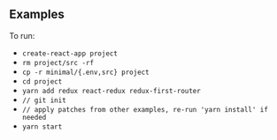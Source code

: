 ## Examples

To run:

* `create-react-app project`
* `rm project/src -rf`
* `cp -r minimal/{.env,src} project`
* `cd project`
* `yarn add redux react-redux redux-first-router`
* `// git init`
* `// apply patches from other examples, re-run 'yarn install' if needed`
* `yarn start`
